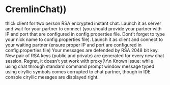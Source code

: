 # CremlinChat))
thick client for two person RSA encrypted instant chat.
Launch it as server and wait for your partner to connect (you should provide your partner with IP and port that are configured in config.properties file. Dont't forget to type your nick name to config.properties file).
Launch it as client and connect to your waiting partner (ensure proper IP and port are configured in config.properties file)
Your messages are defended by RSA 2048 bit key. New pair of RSA keys (public and private) are generated for every new chat session.
Regret, it doesn't yet work with proxy(\r\n
Known issue: while using chat through standard command prompt window message typed using ciryllic symbols comes corrupted to chat partner, though in IDE console ciryllic mesages are displayed right. 
